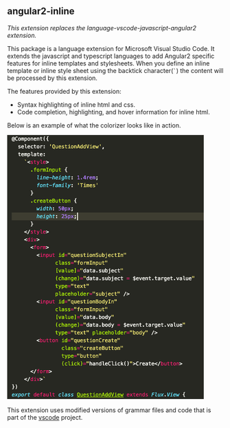 ## angular2-inline

*This extension replaces the language-vscode-javascript-angular2 extension.*

This package is a language extension for Microsoft Visual Studio Code.  It extends the javascript and
typescript languages to add Angular2 specific features for inline templates and stylesheets.
When you define an inline template or inline style sheet using the backtick character(`` ` ``) the
content will be processed by this extension.

The features provided by this extension:
* Syntax highlighting of inline html and css.
* Code completion, highlighting, and hover information for inline html.

Below is an example of what the colorizer looks like in action.

![Image of Example](images/example.png)

This extension uses modified versions of grammar files and code that is part of
the [vscode](https://github.com/Microsoft/vscode) project.
